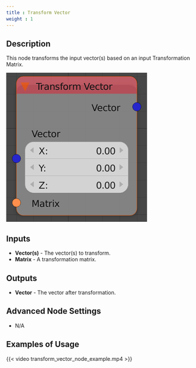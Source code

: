 ```yaml
---
title : Transform Vector
weight : 1
---
```


## Description

This node transforms the input vector(s) based on an input
Transformation Matrix.

![image](transform_vector_node.png)

## Inputs

  - **Vector(s)** - The vector(s) to transform.
  - **Matrix** - A transformation matrix.

## Outputs

  - **Vector** - The vector after transformation.

## Advanced Node Settings

  - N/A

## Examples of Usage

{{< video transform_vector_node_example.mp4 >}}
